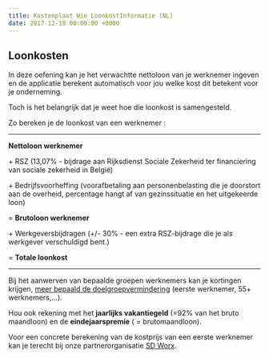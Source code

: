 ```yaml
---
title: Kostenplaat Wie LoonkostInformatie (NL)
date: 2017-12-18 00:00:00 +0000
---
```

## Loonkosten

In deze oefening kan je het verwachtte nettoloon van je werknemer ingeven en de applicatie berekent automatisch voor jou welke kost dit betekent voor je onderneming. 

Toch is het belangrijk dat je weet hoe die loonkost is samengesteld.  

Zo bereken je de loonkost van een werknemer :

---

**Nettoloon werknemer**

\+ RSZ (13,07% - bijdrage aan Rijksdienst Sociale Zekerheid ter financiering van sociale zekerheid in België)

\+ Bedrijfsvoorheffing (voorafbetaling aan personenbelasting die je doorstort aan de overheid, percentage hangt af van gezinssituatie en het uitgekeerde loon)

= **Brutoloon werknemer**

\+ Werkgeversbijdragen (+/- 30% - een extra RSZ-bijdrage die je als werkgever verschuldigd bent.)

= **Totale loonkost**

---

Bij het aanwerven van bepaalde groepen werknemers kan je kortingen krijgen, [meer bepaald de doelgroepvermindering](https://www.werk.be/online-diensten/doelgroepverminderingen) (eerste werknemer, 55+ werknemers,...).

Hou ook rekening met het **jaarlijks vakantiegeld** (=92% van het bruto maandloon) en de **eindejaarspremie** ( = brutomaandloon).

Voor een concrete berekening van de kostprijs van een eerste werknemer kan je terecht bij onze partnerorganisatie [SD Worx](https://www.sdworx.be/nl-be/startende-ondernemers/aanbod/diensten/personeel-in-dienst-nemen).